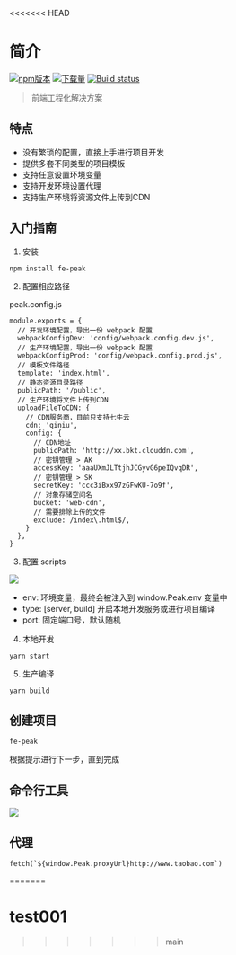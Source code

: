 <<<<<<< HEAD
# 简介

[![npm版本](https://img.shields.io/npm/v/fe-peak.svg)](https://www.npmjs.com/package/fe-peak)
[![下载量](https://img.shields.io/npm/dt/fe-peak.svg)](http://npm-stat.com/charts.html?package=fe-peak)
[![Build status](https://ci.appveyor.com/api/projects/status/mbfu4lfkcmxsdhwl?svg=true)](https://ci.appveyor.com/project/pashangshangpo/peak)

> 前端工程化解决方案

## 特点

- 没有繁琐的配置，直接上手进行项目开发
- 提供多套不同类型的项目模板
- 支持任意设置环境变量
- 支持开发环境设置代理
- 支持生产环境将资源文件上传到CDN

## 入门指南

1. 安装

```
npm install fe-peak
```

2. 配置相应路径

peak.config.js
```
module.exports = {
  // 开发环境配置，导出一份 webpack 配置
  webpackConfigDev: 'config/webpack.config.dev.js',
  // 生产环境配置，导出一份 webpack 配置
  webpackConfigProd: 'config/webpack.config.prod.js',
  // 模板文件路径
  template: 'index.html',
  // 静态资源目录路径
  publicPath: '/public',
  // 生产环境将文件上传到CDN
  uploadFileToCDN: {
    // CDN服务商，目前只支持七牛云
    cdn: 'qiniu',
    config: {
      // CDN地址
      publicPath: 'http://xx.bkt.clouddn.com',
      // 密钥管理 > AK
      accessKey: 'aaaUXmJLTtjhJCGyvG6peIQvqDR',
      // 密钥管理 > SK
      secretKey: 'ccc3iBxx97zGFwKU-7o9f',
      // 对象存储空间名
      bucket: 'web-cdn',
      // 需要排除上传的文件
      exclude: /index\.html$/,
    }
  },
}
```

3. 配置 scripts

![](https://image-static.segmentfault.com/166/992/166992228-5cac6048ac4c3_articlex)

- env: 环境变量，最终会被注入到 window.Peak.env 变量中
- type: [server, build] 开启本地开发服务或进行项目编译
- port: 固定端口号，默认随机

4. 本地开发

```
yarn start
```

5. 生产编译

```
yarn build
```

## 创建项目

```
fe-peak
```

根据提示进行下一步，直到完成

## 命令行工具

![](https://image-static.segmentfault.com/362/816/3628166686-5cbc32c8d777f_articlex)

## 代理

```
fetch(`${window.Peak.proxyUrl}http://www.taobao.com`)
```
=======
# test001
>>>>>>> main
